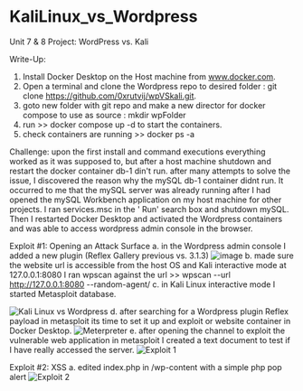 # KaliLinux_vs_Wordpress
Unit 7 &amp; 8 Project: WordPress vs. Kali

Write-Up:
1. Install Docker Desktop on the Host machine from www.docker.com.
2. Open a terminal and clone the Wordpress repo to desired folder : git clone https://github.com/0xrutvij/wpVSkali.git.
3. goto new folder with git repo and make a new director for docker compose to use as source : mkdir wpFolder
4. run >> docker compose up -d to start the containers. 
5. check containers are running >> docker ps -a

Challenge: upon the first install and command executions everything worked as it was supposed to, but after a host machine shutdown and restart the docker container db-1 din't run. after many attempts to solve the issue, I discovered the reason
why the mySQL db-1 container didnt run. It occurred to me that the mySQL server was already running after I had opened the mySQL Workbench application on my host machine for other projects. I ran services.msc in the ' Run' search box and shutdown mySQL. Then I restarted Docker Desktop and activated the Wordpress containers and was able to access wordpress admin console in the browser. 


Exploit #1: Opening an Attack Surface 
a. in the Wordpress admin console I added a new plugin (Reflex Gallery previous vs. 3.1.3)
![image](https://user-images.githubusercontent.com/55906428/232391057-10111e4f-e0b8-4dba-8bf3-ed708208a289.png)
b. made sure the website url is accessible from the host OS and Kali interactive mode at 127.0.0.1:8080 I ran wpscan against the url >> wpscan --url http://127.0.0.1:8080 --random-agent/
c. in Kali Linux interactive mode I started Metasploit database.

![Kali Linux vs Wordpress](https://user-images.githubusercontent.com/55906428/232394941-4d8acac6-fec9-4ffd-974b-392c6d1a968c.gif)
d. after searching for a Wordpress plugin Reflex payload in metasploit its time to set it up and exploit or website container in Docker Desktop. 
![Meterpreter](https://user-images.githubusercontent.com/55906428/232397319-4107bc5a-bb80-452d-9214-c15d1ef442fa.gif)
e. after opening the channel to exploit the vulnerable web application in metasploit I created a text document to test if I have really accessed the server. 
![Exploit 1](https://user-images.githubusercontent.com/55906428/232566954-2d8ce4eb-2f18-49f2-ae13-4554990e8c0c.gif)

Exploit #2: XSS
a. edited index.php in /wp-content with a simple php pop alert
![Exploit 2](https://user-images.githubusercontent.com/55906428/232601883-ecbb35e7-81b3-4f56-8960-5edf43cb2c34.gif)
